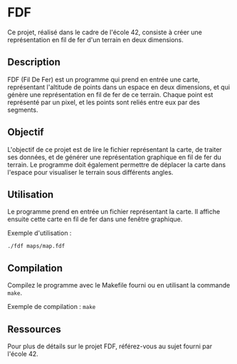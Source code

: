 # FDF

Ce projet, réalisé dans le cadre de l'école 42, consiste à créer une représentation en fil de fer d'un terrain en deux dimensions.

## Description

FDF (Fil De Fer) est un programme qui prend en entrée une carte, représentant l'altitude de points dans un espace en deux dimensions, et qui génère une représentation en fil de fer de ce terrain. Chaque point est représenté par un pixel, et les points sont reliés entre eux par des segments.

## Objectif

L'objectif de ce projet est de lire le fichier représentant la carte, de traiter ses données, et de générer une représentation graphique en fil de fer du terrain. Le programme doit également permettre de déplacer la carte dans l'espace pour visualiser le terrain sous différents angles.

## Utilisation

Le programme prend en entrée un fichier représentant la carte. Il affiche ensuite cette carte en fil de fer dans une fenêtre graphique.

Exemple d'utilisation :
```shell
./fdf maps/map.fdf
```

## Compilation

Compilez le programme avec le Makefile fourni ou en utilisant la commande `make`.

Exemple de compilation : `make`

## Ressources

Pour plus de détails sur le projet FDF, référez-vous au sujet fourni par l'école 42.
